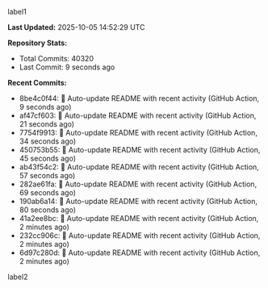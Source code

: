 
label1 
<!-- ACTIVITY_START -->
**Last Updated:** 2025-10-05 14:52:29 UTC

**Repository Stats:**
- Total Commits: 40320
- Last Commit: 9 seconds ago

**Recent Commits:**
- 8be4c0f44: 🤖 Auto-update README with recent activity (GitHub Action, 9 seconds ago)
- af47cf603: 🤖 Auto-update README with recent activity (GitHub Action, 21 seconds ago)
- 7754f9913: 🤖 Auto-update README with recent activity (GitHub Action, 34 seconds ago)
- 450753b55: 🤖 Auto-update README with recent activity (GitHub Action, 45 seconds ago)
- ab43f54c2: 🤖 Auto-update README with recent activity (GitHub Action, 57 seconds ago)
- 282ae61fa: 🤖 Auto-update README with recent activity (GitHub Action, 69 seconds ago)
- 190ab6a14: 🤖 Auto-update README with recent activity (GitHub Action, 80 seconds ago)
- 41a2ee8bc: 🤖 Auto-update README with recent activity (GitHub Action, 2 minutes ago)
- 232cc906c: 🤖 Auto-update README with recent activity (GitHub Action, 2 minutes ago)
- 6d97c280d: 🤖 Auto-update README with recent activity (GitHub Action, 2 minutes ago)
<!-- ACTIVITY_END -->

label2
